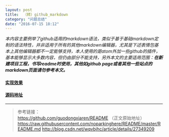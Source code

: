 ```yaml
---
layout: post
title:  （转）github_markdown
category: "问题总结" 
date: "2016-07-15 18:12"
---
```


*本内容主要例举了github适用的markdown语法，类似于基于基础markdown定制的语法特性，并非适用于所有的其他markdown编辑器，尤其是下述表情包基本上其他编辑器都不一定能够支持，本人使用的是atom外加一些github的插件，基本能够显示大多数内容，但仍由部分不能支持，另外本文的主要适用范围：**在新建项目工程，书写readme时使用，其他如github page或者其他一些站点的markdown页面请勿参考本文。***

#### [实现效果](https://github.com/guodongxiaren/README)

<!-- more -->

#### [源码地址](https://github.com/guodongxiaren)

***

> 参考链接：  
> https://github.com/guodongxiaren/README （正文原始地址）
> https://raw.githubusercontent.com/noparkinghere/README/master/README.md
> http://blog.csdn.net/wqvbjhc/article/details/27349209
